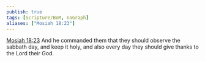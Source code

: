 ```yaml
---
publish: true
tags: [Scripture/BoM, noGraph]
aliases: ["Mosiah 18:23"]
---
```

[Mosiah 18:23](https://churchofjesuschrist.org/study/scriptures/bofm/mosiah/18?lang=eng&id=p23#p23) And he commanded them that they should observe the sabbath day, and keep it holy, and also every day they should give thanks to the Lord their God.
